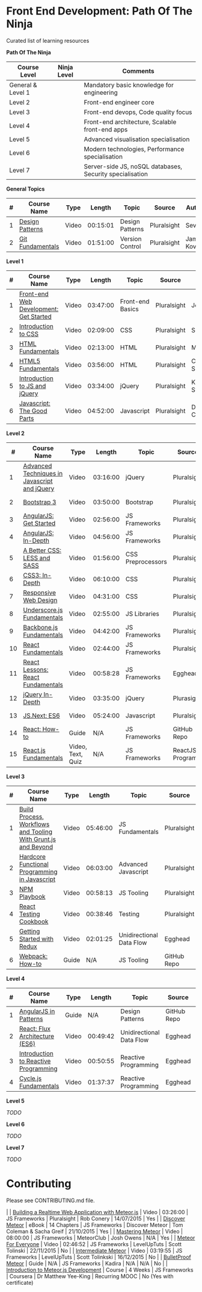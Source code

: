 # Front End Development: Path Of The Ninja

Curated list of learning resources

**Path Of The Ninja**

| **Course Level** | **Ninja Level** | **Comments** |
| --------- | --------- | ------------ |
| General & Level 1 | | Mandatory basic knowledge for engineering
| Level 2 | | Front-end engineer core
| Level 3 | | Front-end devops, Code quality focus
| Level 4 | | Front-end architecture, Scalable front-end apps
| Level 5 | | Advanced visualisation specialisation
| Level 6 | | Modern technologies, Performance specialisation
| Level 7 | | Server-side JS, noSQL databases, Security specialisation


**General Topics**

| **#** | **Course Name** | **Type** | **Length** | **Topic** | **Source** | **Author** | **Release Date** | **Paid?** |
| ----- | --------------- | -------- | ---------- | --------- | ---------- | ---------- | ---------------- | ------- |
| 1 | [Design Patterns](https://www.pluralsight.com/courses/patterns-library) | Video | 00:15:01 | Design Patterns | Pluralsight | Several | 09/09/2010 | Yes
| 2 | [Git Fundamentals](https://www.pluralsight.com/courses/git-fundamentals) | Video |  01:51:00 | Version Control | Pluralsight | James Kovacs | 22/05/2010 | Yes

**Level 1**

| **#** | **Course Name** | **Type** | **Length** | **Topic** | **Source** | **Author** | **Release Date** | **Paid?** |
| ----- | --------------- | -------- | ---------- | --------- | ---------- | ---------- | ---------------- | ------- |
| 1 | [Front-end Web Development: Get Started](https://www.pluralsight.com/courses/front-end-web-development-get-started) | Video | 03:47:00 | Front-end Basics | Pluralsight | Joe Eames | 23/04/2014 | Yes
| 2 | [Introduction to CSS](https://www.pluralsight.com/courses/css-intro) | Video | 02:09:00 | CSS | Pluralsight | Scott Allen | 17/07/2011 | Yes
| 3 | [HTML Fundamentals](https://www.pluralsight.com/courses/html-fundamentals) | Video | 02:13:00 | HTML | Pluralsight | Matt Milner | 17/05/2012 | Yes
| 4 | [HTML5 Fundamentals](https://www.pluralsight.com/courses/html5-fundamentals-2e) | Video | 03:56:00 | HTML | Pluralsight | Craig Shoemaker | 08/08/2013 | Yes
| 5 | [Introduction to JS and jQuery](https://www.pluralsight.com/courses/introduction-javascript-jquery) | Video | 03:34:00 | jQuery | Pluralsight | Karl Swedberg | 18/02/2013 | Yes
| 6 | [Javascript: The Good Parts](https://www.pluralsight.com/courses/javascript-good-parts) | Video | 04:52:00 | Javascript | Pluralsight | Douglas Crockford | 18/02/2013 | Yes

**Level 2**

| **#** | **Course Name** | **Type** | **Length** | **Topic** | **Source** | **Author** | **Release Date** | **Paid?** |
| ----- | --------------- | -------- | ---------- | --------- | ---------- | ---------- | ---------------- | ------- |
| 1 | [Advanced Techniques in Javascript and jQuery](https://www.pluralsight.com/courses/javascript-jquery-advanced-techniques) | Video | 03:16:00 | jQuery | Pluralsight | Kevin Murray | 14/11/2013 | Yes
| 2 | [Bootstrap 3](https://www.pluralsight.com/courses/bootstrap-3) | Video | 03:50:00 | Bootstrap | Pluralsight | Shawn Wildermuth | 13/11/2013 | Yes
| 3 | [AngularJS: Get Started](https://www.pluralsight.com/courses/angularjs-get-started) | Video | 02:56:00 | JS Frameworks | Pluralsight | Scott Allen | 05/06/2014 | Yes
| 4 | [AngularJS: In-Depth](https://www.pluralsight.com/courses/angularjs-in-depth) | Video | 04:56:00 | JS Frameworks | Pluralsight | Lukas Ruebbelke | 18/11/2013 | Yes
| 5 | [A Better CSS: LESS and SASS](https://www.pluralsight.com/courses/better-css) | Video | 01:56:00 | CSS Preprocessors | Pluralsight | Shawn Wildermuth | 04/03/2012 | Yes
| 6 | [CSS3: In-Depth](https://www.pluralsight.com/courses/css3-in-depth) | Video | 06:10:00 | CSS | Pluralsight | Estelle Weyl | 18/02/2013 | Yes
| 7 | [Responsive Web Design](https://www.pluralsight.com/courses/responsive-web-design) | Video | 04:31:00 | CSS | Pluralsight | Ben Callahan | 29/04/2013 | Yes
| 8 | [Underscore.js Fundamentals](https://www.pluralsight.com/courses/underscore-fundamentals) | Video | 02:55:00 | JS Libraries | Pluralsight | Craig Shoemaker | 07/05/2013 | Yes
| 9 | [Backbone.js Fundamentals](https://www.pluralsight.com/courses/backbone-fundamentals) | Video | 04:42:00 | JS Frameworks | Pluralsight | Liam McLennan | 04/09/2012 | Yes
| 10 | [React Fundamentals](https://www.pluralsight.com/courses/react-fundamentals) | Video | 02:44:00 | JS Frameworks | Pluralsight | Liam McLennan | 19/03/2014 | Yes
| 11 | [React Lessons: React Fundamentals](https://egghead.io/series/react-fundamentals) | Video | 00:58:28 | JS Frameworks | Egghead | Joe Maddalone | N/A | No
| 12 | [jQuery In-Depth](https://www.pluralsight.com/courses/jquery-in-depth) | Video | 03:35:00 | jQuery | Plurasight | Karl Swedberg | 18/02/2013 | Yes
| 13 | [JS.Next: ES6](https://www.pluralsight.com/courses/js-next-es6) | Video | 05:24:00 | Javascript | Pluralsight | Aaron Frost | 06/04/2015 | Yes
| 14 | [React: How-to](https://github.com/petehunt/react-howto) | Guide | N/A | JS Frameworks | GitHub Repo | Pete Hunt | 17/02/2016 | No
| 15 | [React.js Fundamentals](http://courses.reactjsprogram.com/courses/reactjsfundamentals) | Video, Text, Quiz | N/A | JS Frameworks | ReactJS Program | Tyler McGinnis | 01/03/2016 | No

**Level 3**

| **#** | **Course Name** | **Type** | **Length** | **Topic** | **Source** | **Author** | **Release Date** | **Paid?** |
| ----- | --------------- | -------- | ---------- | --------- | ---------- | ---------- | ---------------- | ------- |
| 1 | [Build Process, Workflows and Tooling With Grunt.js and Beyond](https://www.pluralsight.com/courses/build-process-workflows-tooling-gruntjs) | Video | 05:46:00 | JS Fundamentals | Pluralsight | David Mosher | 20/08/2014 | Yes
| 2 | [Hardcore Functional Programming in Javascript](https://www.pluralsight.com/courses/hardcore-functional-programming-javascript) | Video | 06:03:00 | Advanced Javascript | Pluralsight | Brain Lonsdorf | 08/04/2015 | Yes
| 3 | [NPM Playbook](https://www.pluralsight.com/courses/npm-playbook) | Video | 00:58:13 | JS Tooling | Pluralsight | Joe Eames | 11/12/2015 | Yes
| 4 | [React Testing Cookbook](https://egghead.io/series/react-testing-cookbook) | Video | 00:38:46 | Testing | Pluralsight | Trevor D. Miller | N/A | Partially
| 5 | [Getting Started with Redux](https://egghead.io/series/getting-started-with-redux) | Video | 02:01:25 | Unidirectional Data Flow | Egghead | Dan Abramov | N/A | No
| 6 | [Webpack: How-to](https://github.com/petehunt/webpack-howto) | Guide | N/A | JS Tooling | GitHub Repo | Pete Hunt | 09/02/2016 | No

**Level 4**

| **#** | **Course Name** | **Type** | **Length** | **Topic** | **Source** | **Author** | **Release Date** | **Paid?** |
| ----- | --------------- | -------- | ---------- | --------- | ---------- | ---------- | ---------------- | ------- |
| 1 | [AngularJS in Patterns](https://github.com/mgechev/angularjs-in-patterns) | Guide | N/A | Design Patterns | GitHub Repo | Minko Gechev | 20/12/2015 | No
| 2 | [React: Flux Architecture (ES6)](https://egghead.io/series/react-flux-architecture-es6) | Video | 00:49:42 | Unidirectional Data Flow | Egghead | Joe Maddalone | N/A | No
| 3 | [Introduction to Reactive Programming](https://egghead.io/series/introduction-to-reactive-programming) | Video | 00:50:55 | Reactive Programming | Egghead | André Staltz | N/A | Yes
| 4 | [Cycle.js Fundamentals](https://egghead.io/series/cycle-js-fundamentals) | Video | 01:37:37 | Reactive Programming | Egghead | André Staltz | N/A | No

**Level 5**

*TODO*

**Level 6**

*TODO*

**Level 7**

*TODO*

# Contributing

Please see CONTRIBUTING.md file.

| | [Building a Realtime Web Application with Meteor.js](https://www.pluralsight.com/courses/meteorjs-web-application) | Video | 03:26:00 | JS Frameworks | Pluralsight | Rob Conery | 14/07/2015 | Yes
| | [Discover Meteor](https://www.discovermeteor.com/) | eBook | 14 Chapters | JS Frameworks | Discover Meteor | Tom Coleman & Sacha Greif | 21/10/2015 | Yes
| | [Mastering Meteor](https://mastering.meteorjs.club/) | Video | 08:00:00 | JS Frameworks | MeteorClub | Josh Owens | N/A | Yes
| | [Meteor For Everyone](https://www.youtube.com/playlist?list=PLLnpHn493BHECNl9I8gwos-hEfFrer7TV) | Video | 02:46:52 | JS Frameworks | LevelUpTuts | Scott Tolinski | 22/11/2015 | No
| | [Intermediate Meteor](https://www.youtube.com/playlist?list=PLLnpHn493BHFYZUSK62aVycgcAouqBt7V) | Video | 03:19:55 | JS Frameworks | LevelUpTuts | Scott Tolinkski | 16/12/2015 | No
| | [BulletProof Meteor](https://bulletproofmeteor.com/) | Guide | N/A | JS Frameworks | Kadira | N/A | N/A | No
| | [Introduction to Meteor.js Development](https://www.coursera.org/learn/meteor-development) | Course | 4 Weeks | JS Frameworks | Coursera | Dr Matthew Yee-King | Recurring MOOC | No (Yes with certificate)
